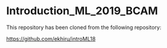 # Introduction_ML_2019_BCAM

This repository has been cloned from the following repository: 

https://github.com/ekhiru/introML18
